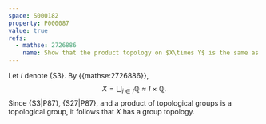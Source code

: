 ```yaml
---
space: S000182
property: P000087
value: true
refs:
  - mathse: 2726886
    name: Show that the product topology on $X\times Y$ is the same as the disjoint union topology on $\bigsqcup_{y\in Y}X$.
---
```


Let $I$ denote {S3}. By {{mathse:2726886}}, 
$$X = \bigsqcup_{i \in I} \mathbb{Q} \approx I \times \mathbb{Q}.$$
Since {S3|P87}, {S27|P87}, and a product of topological groups is a topological group, it follows that $X$ has a group topology.
